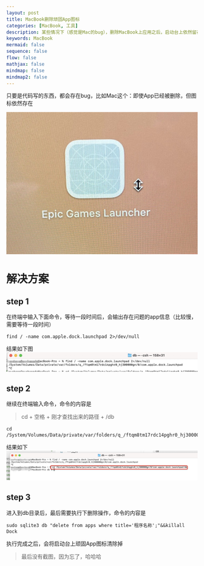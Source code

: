 ```yaml
---
layout: post
title: MacBook删除顽固App图标
categories: [MacBook, 工具]
description: 某些情况下（感觉是Mac的bug），删除MacBook上应用之后，启动台上依然留存着App的图标，牛皮癣一样
keywords: MacBook
mermaid: false
sequence: false
flow: false
mathjax: false
mindmap: false
mindmap2: false
---
```


只要是代码写的东西，都会存在bug，比如Mac这个：即使App已经被删除，但图标依然存在

![顽固App图标](/images/blog/20230516/wanguapptubiao.jpg)

# 解决方案
## step 1

在终端中输入下面命令，等待一段时间后，会输出存在问题的app信息（比较慢，需要等待一段时间）
```shell
find / -name com.apple.dock.launchpad 2>/dev/null
```

结果如下图
![查找结果](/images/blog/20230516/finderrorapp.jpg)

## step 2

继续在终端输入命令，命令的内容是
> cd + 空格 + 刚才查找出来的路径 + /db

```shell
cd /System/Volumes/Data/private/var/folders/q_/ftqm8tm17rdc14pghr0_hj300000gn/0/com.apple.dock.launchpad/db
```

结果如下
![](/images/blog/20230516/cderrordb.jpg)

## step 3

进入到db目录后，最后需要执行下删除操作，命令的内容是
```shell
sudo sqlite3 db "delete from apps where title='程序名称';"&&killall Dock
```

执行完成之后，会将启动台上顽固App图标清除掉

> 最后没有截图，因为忘了，哈哈哈